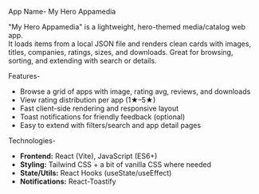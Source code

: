 App Name-  My Hero Appamedia

"My Hero Appamedia" is a lightweight, hero-themed media/catalog web app.  
It loads items from a local JSON file and renders clean cards with images, titles, companies, ratings, sizes, and downloads. Great for browsing, sorting, and extending with search or details.

 Features-
- Browse a grid of apps with image, rating avg, reviews, and downloads  
- View rating distribution per app (1★–5★)  
- Fast client-side rendering and responsive layout  
- Toast notifications for friendly feedback (optional)  
- Easy to extend with filters/search and app detail pages

Technologies-
- **Frontend:** React (Vite), JavaScript (ES6+)  
- **Styling:** Tailwind CSS + a bit of vanilla CSS where needed  
- **State/Utils:** React Hooks (useState/useEffect)  
- **Notifications:** React-Toastify  
